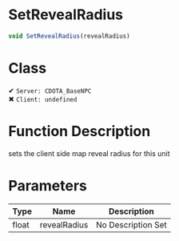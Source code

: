 # SetRevealRadius
```js
void SetRevealRadius(revealRadius)
```
# Class
✔ `Server: CDOTA_BaseNPC`  
✖ `Client: undefined`  

# Function Description
sets the client side map reveal radius for this unit
# Parameters
Type|Name|Description
--|--|--
float|revealRadius|No Description Set
